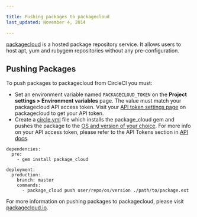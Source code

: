 ```yaml
---

title: Pushing packages to packagecloud
last_updated: November 4, 2014

---
```


[packagecloud](https://packagecloud.io) is a hosted package repository service. It allows users to host apt, yum and rubygem repositories without any pre-configuration.

## Pushing Packages

To push packages to packagecloud from CircleCI you must:

  - Set an environment variable named `PACKAGECLOUD_TOKEN` on the **Project settings > Environment variables** page.  The value must match your packagecloud API access token. Visit your [API token settings page](https://packagecloud.io/api_token) on packagecloud to get your API token.
  - Create a [circle.yml](/docs/configuration) file which installs the package_cloud gem and pushes the package to the [OS and version of your choice](https://packagecloud.io/docs#os_distro_version).
For more info on your API access token, please refer to the API Tokens section in [API docs](https://packagecloud.io/docs/api#api_tokens).

```
dependencies:
  pre:
    - gem install package_cloud

deployment:
  production:
    branch: master
    commands:
      - package_cloud push user/repo/os/version ./path/to/package.ext
```

For more information on pushing packages to packagecloud, please visit [packagecloud.io](https://packagecloud.io).
